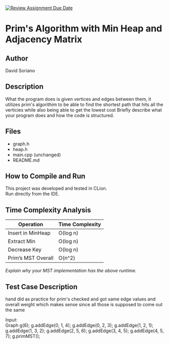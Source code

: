 [![Review Assignment Due Date](https://classroom.github.com/assets/deadline-readme-button-22041afd0340ce965d47ae6ef1cefeee28c7c493a6346c4f15d667ab976d596c.svg)](https://classroom.github.com/a/K_t6ffJX)
# Prim's Algorithm with Min Heap and Adjacency Matrix

## Author
David Soriano

## Description
What the program does is given vertices and edges between them, it utilizes prim's algorithim to be able to find the shortest path that hits all the verticies while also being able to get the lowest cost
Briefly describe what your program does and how the code is structured.

## Files
- graph.h 
- heap.h 
- main.cpp (unchanged)
- README.md

## How to Compile and Run
This project was developed and tested in CLion.  
Run directly from the IDE.

## Time Complexity Analysis


| Operation            | Time Complexity |
|----------------------|-----------------|
| Insert in MinHeap    | O(log n)        |
| Extract Min          | O(log n)        |
| Decrease Key         | O(log n)        |
| Prim’s MST Overall   | O(n^2)          |

_Explain why your MST implementation has the above runtime._

## Test Case Description
hand did as practice for prim's checked and got same edge values and overall weight which makes sense since all those is supposed to come out the same



Input:  
Graph g(6);
g.addEdge(0, 1, 4);
g.addEdge(0, 2, 3);
g.addEdge(1, 2, 1);
g.addEdge(1, 3, 2);
g.addEdge(2, 5, 6);
g.addEdge(3, 4, 5);
g.addEdge(4, 5, 7);
g.primMST();